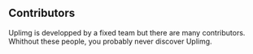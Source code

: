 Contributors
---------
Uplimg is developped by a fixed team but there are many contributors. Whithout these people, you probably never discover Uplimg.


